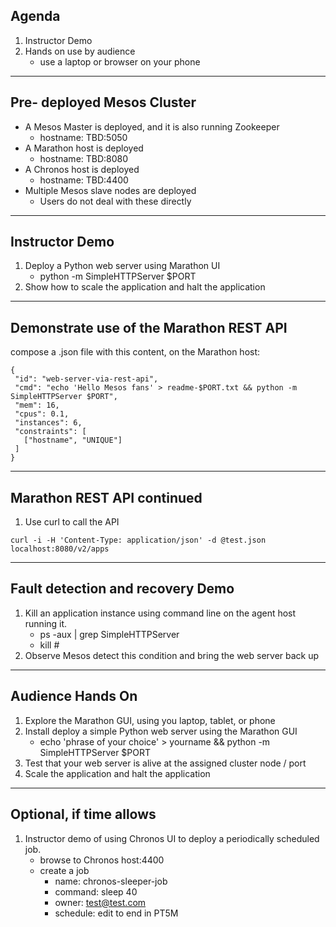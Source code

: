 ## Agenda

1. Instructor Demo
2. Hands on use by audience
    - use a laptop or browser on your phone

---

## Pre- deployed Mesos Cluster

- A Mesos Master is deployed, and it is also running Zookeeper
    - hostname: TBD:5050
- A Marathon host is deployed
    - hostname: TBD:8080
- A Chronos host is deployed
    - hostname: TBD:4400
- Multiple Mesos slave nodes are deployed
    - Users do not deal with these directly

---

## Instructor Demo

1. Deploy a Python web server using Marathon UI
    - python -m SimpleHTTPServer $PORT
2. Show how to scale the application and halt the application

---

##  Demonstrate use of the Marathon REST API

compose a .json file with this content, on the Marathon host:

```
{
 "id": "web-server-via-rest-api",
 "cmd": "echo 'Hello Mesos fans' > readme-$PORT.txt && python -m SimpleHTTPServer $PORT",
 "mem": 16,
 "cpus": 0.1,
 "instances": 6,
 "constraints": [
   ["hostname", "UNIQUE"]
 ]
}
```

---

## Marathon REST API continued

1. Use curl to call the API

```
curl -i -H 'Content-Type: application/json' -d @test.json localhost:8080/v2/apps
```

---

## Fault detection and recovery Demo

1. Kill an application instance using command line on the agent host running it.
    - ps -aux | grep SimpleHTTPServer
    - kill #
3. Observe Mesos detect this condition and bring the web server back up

---

## Audience Hands On

1. Explore the Marathon GUI, using you laptop, tablet, or phone
2. Install deploy a simple Python web server using the Marathon GUI
    - echo 'phrase of your choice' > yourname && python -m SimpleHTTPServer $PORT
3. Test that your web server is alive at the assigned cluster node / port
4. Scale the application and halt the application

---

## Optional, if time allows

1. Instructor demo of using Chronos UI to deploy a periodically scheduled job.
    - browse to Chronos host:4400
    - create a job
        - name: chronos-sleeper-job
        - command: sleep 40
        - owner: test@test.com
        - schedule: edit to end in PT5M
